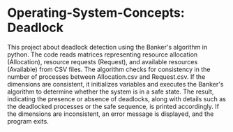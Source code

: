 # Operating-System-Concepts: Deadlock

This project about deadlock detection using the Banker's algorithm in python.
The code reads matrices representing resource allocation (Allocation), resource requests (Request), and available resources (Available) from CSV files. 
The algorithm checks for consistency in the number of processes between Allocation.csv and Request.csv. 
If the dimensions are consistent, it initializes variables and executes the Banker's algorithm to determine whether the system is in a safe state. 
The result, indicating the presence or absence of deadlocks, along with details such as the deadlocked processes or the safe sequence, is printed accordingly. 
If the dimensions are inconsistent, an error message is displayed, and the program exits.
